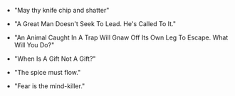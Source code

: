 - "May thy knife chip and shatter"

- "A Great Man Doesn't Seek To Lead. He's Called To It."

- "An Animal Caught In A Trap Will Gnaw Off Its Own Leg To Escape. What Will You Do?"

- "When Is A Gift Not A Gift?"

- "The spice must flow."

- "Fear is the mind-killer."
